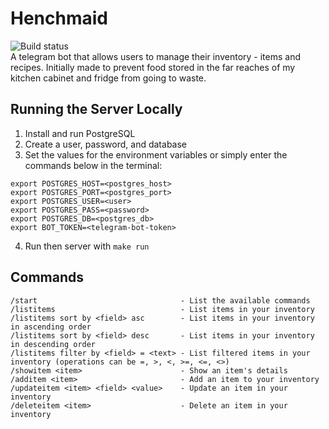 # Henchmaid
![Build status](https://github.com/jvmistica/henchmaid/workflows/Go/badge.svg)  
A telegram bot that allows users to manage their inventory - items and recipes. Initially made to prevent food stored in the far reaches of my kitchen cabinet and fridge from going to waste.

## Running the Server Locally
1. Install and run PostgreSQL
2. Create a user, password, and database
3. Set the values for the environment variables or simply enter the commands below in the terminal:

```
export POSTGRES_HOST=<postgres_host>
export POSTGRES_PORT=<postgres_port>
export POSTGRES_USER=<user>
export POSTGRES_PASS=<password>
export POSTGRES_DB=<postgres_db>
export BOT_TOKEN=<telegram-bot-token>
```
4. Run then server with `make run`

## Commands
```
/start                                - List the available commands  
/listitems                            - List items in your inventory  
/listitems sort by <field> asc        - List items in your inventory in ascending order  
/listitems sort by <field> desc       - List items in your inventory in descending order  
/listitems filter by <field> = <text> - List filtered items in your inventory (operations can be =, >, <, >=, <=, <>)  
/showitem <item>                      - Show an item's details  
/additem <item>                       - Add an item to your inventory  
/updateitem <item> <field> <value>    - Update an item in your inventory  
/deleteitem <item>                    - Delete an item in your inventory  
```
